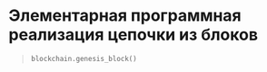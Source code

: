 # Элементарная программная реализация цепочки из блоков

> ```python
> blockchain.genesis_block()
> ```
